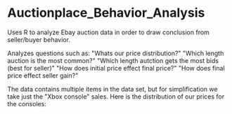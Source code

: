 # Auctionplace_Behavior_Analysis
Uses R to analyze Ebay auction data in order to draw conclusion from seller/buyer behavior.

Analyzes questions such as:
"Whats our price distribution?"
"Which length auction is the most common?"
"Which length autction gets the most bids (best for seller)"
"How does initial price effect final price?"
"How does final price effect seller gain?"

The data contains multiple items in the data set, but for simplification we take just the "Xbox console" sales.
Here is the distribution of our prices for the consoles:



